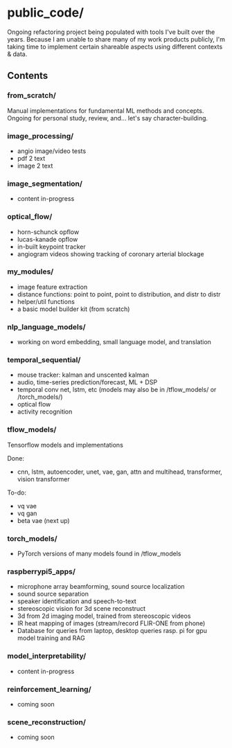# public_code/ 

Ongoing refactoring project being populated with tools I've built over the years. Because
I am unable to share many of my work products publicly, I'm taking time to implement certain
shareable aspects using different contexts & data.

## Contents

### from_scratch/  

Manual implementations for fundamental ML methods and concepts.
Ongoing for personal study, review, and... let's say character-building.


### image_processing/

* angio image/video tests
* pdf 2 text
* image 2 text


### image_segmentation/

* content in-progress


### optical_flow/

* horn-schunck opflow
* lucas-kanade opflow
* in-built keypoint tracker
* angiogram videos showing tracking of coronary arterial blockage


### my_modules/

* image feature extraction
* distance functions: point to point, point to distribution, and distr to distr
* helper/util functions
* a basic model builder kit (from scratch)


### nlp_language_models/

* working on word embedding, small language model, and translation


### temporal_sequential/

* mouse tracker: kalman and unscented kalman
* audio, time-series prediction/forecast, ML + DSP
* temporal conv net, lstm, etc (models may also be in /tflow_models/ or /torch_models/)
* optical flow
* activity recognition


### tflow_models/  

Tensorflow models and implementations

Done:
* cnn, lstm, autoencoder, unet, vae, gan, attn and multihead, transformer, vision transformer

To-do:
* vq vae
* vq gan
* beta vae (next up)


### torch_models/

* PyTorch versions of many models found in /tflow_models


### raspberrypi5_apps/

* microphone array beamforming, sound source localization 
* sound source separation
* speaker identification and speech-to-text
* stereoscopic vision for 3d scene reconstruct
* 3d from 2d imaging model, trained from stereoscopic videos
* IR heat mapping of images (stream/record FLIR-ONE from phone)
* Database for queries from laptop, desktop queries rasp. pi for gpu model training and RAG

### model_interpretability/

* content in-progress

### reinforcement_learning/

* coming soon

### scene_reconstruction/

* coming soon
